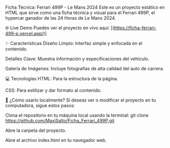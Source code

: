Ficha Técnica: Ferrari 499P - Le Mans 2024
Este es un proyecto estático en HTML que sirve como una ficha técnica y visual para el Ferrari 499P, el hypercar ganador de las 24 Horas de Le Mans 2024.

🌐 Live Demo
Puedes ver el proyecto en vivo aquí: [(https://ficha-ferrari-499-p.vercel.app/)]

✨ Características
Diseño Limpio: Interfaz simple y enfocada en el contenido.

Detalles Clave: Muestra información y especificaciones del vehículo.

Galería de Imágenes: Incluye fotografías de alta calidad del auto de carrera.

💻 Tecnologías
HTML: Para la estructura de la página.

CSS: Para estilizar y dar formato al contenido.

🚀 ¿Cómo usarlo localmente?
Si deseas ver o modificar el proyecto en tu computadora, sigue estos pasos:

Clona el repositorio en tu máquina local usando la terminal: git clone https://github.com/MaxiSalto/Ficha_Ferrari_499P.git

Abre la carpeta del proyecto.

Abre el archivo index.html en tu navegador web.
